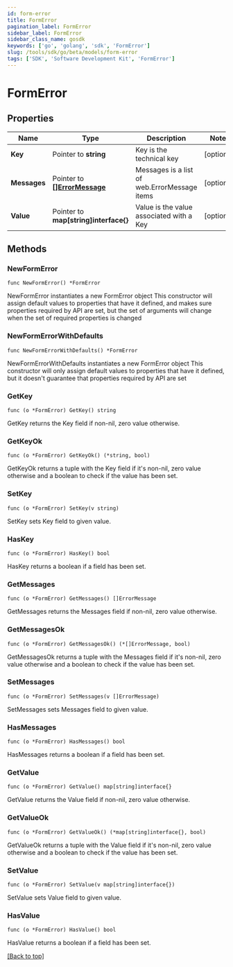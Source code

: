 ```yaml
---
id: form-error
title: FormError
pagination_label: FormError
sidebar_label: FormError
sidebar_class_name: gosdk
keywords: ['go', 'golang', 'sdk', 'FormError'] 
slug: /tools/sdk/go/beta/models/form-error
tags: ['SDK', 'Software Development Kit', 'FormError']
---
```


# FormError

## Properties

Name | Type | Description | Notes
------------ | ------------- | ------------- | -------------
**Key** | Pointer to **string** | Key is the technical key | [optional] 
**Messages** | Pointer to [**[]ErrorMessage**](ErrorMessage) | Messages is a list of web.ErrorMessage items | [optional] 
**Value** | Pointer to **map[string]interface{}** | Value is the value associated with a Key | [optional] 

## Methods

### NewFormError

`func NewFormError() *FormError`

NewFormError instantiates a new FormError object
This constructor will assign default values to properties that have it defined,
and makes sure properties required by API are set, but the set of arguments
will change when the set of required properties is changed

### NewFormErrorWithDefaults

`func NewFormErrorWithDefaults() *FormError`

NewFormErrorWithDefaults instantiates a new FormError object
This constructor will only assign default values to properties that have it defined,
but it doesn't guarantee that properties required by API are set

### GetKey

`func (o *FormError) GetKey() string`

GetKey returns the Key field if non-nil, zero value otherwise.

### GetKeyOk

`func (o *FormError) GetKeyOk() (*string, bool)`

GetKeyOk returns a tuple with the Key field if it's non-nil, zero value otherwise
and a boolean to check if the value has been set.

### SetKey

`func (o *FormError) SetKey(v string)`

SetKey sets Key field to given value.

### HasKey

`func (o *FormError) HasKey() bool`

HasKey returns a boolean if a field has been set.

### GetMessages

`func (o *FormError) GetMessages() []ErrorMessage`

GetMessages returns the Messages field if non-nil, zero value otherwise.

### GetMessagesOk

`func (o *FormError) GetMessagesOk() (*[]ErrorMessage, bool)`

GetMessagesOk returns a tuple with the Messages field if it's non-nil, zero value otherwise
and a boolean to check if the value has been set.

### SetMessages

`func (o *FormError) SetMessages(v []ErrorMessage)`

SetMessages sets Messages field to given value.

### HasMessages

`func (o *FormError) HasMessages() bool`

HasMessages returns a boolean if a field has been set.

### GetValue

`func (o *FormError) GetValue() map[string]interface{}`

GetValue returns the Value field if non-nil, zero value otherwise.

### GetValueOk

`func (o *FormError) GetValueOk() (*map[string]interface{}, bool)`

GetValueOk returns a tuple with the Value field if it's non-nil, zero value otherwise
and a boolean to check if the value has been set.

### SetValue

`func (o *FormError) SetValue(v map[string]interface{})`

SetValue sets Value field to given value.

### HasValue

`func (o *FormError) HasValue() bool`

HasValue returns a boolean if a field has been set.


[[Back to top]](#) 


